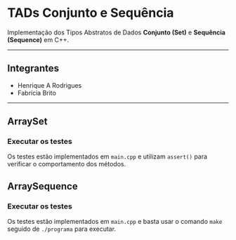 # TADs Conjunto e Sequência

Implementação dos Tipos Abstratos de Dados **Conjunto (Set)** e **Sequência (Sequence)** em C++.

---

##  Integrantes
- Henrique A Rodrigues
- Fabrícia Brito

---

## ArraySet

### Executar os testes
Os testes estão implementados em `main.cpp` e utilizam `assert()` para verificar o comportamento dos métodos.

## ArraySequence

### Executar os testes
Os testes estão implementados em `main.cpp` e basta usar o comando `make` seguido de `./programa` para executar.
